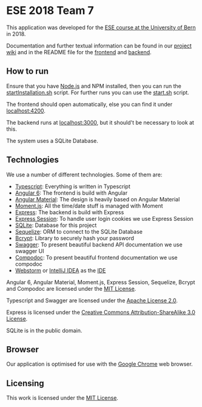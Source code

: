 # ESE 2018 Team 7

This application was developed for the [ESE course at the University of Bern](http://scg.unibe.ch/teaching/ese) in 2018.

Documentation and further textual information can be found in our [project wiki](https://github.com/scg-unibe-ch/ese2018-team7/wiki) and in the README file for the [frontend](https://github.com/scg-unibe-ch/ese2018-team7/tree/master/frontend) and [backend](https://github.com/scg-unibe-ch/ese2018-team7/tree/master/backend).

## How to run
Ensure that you have [Node.js](https://nodejs.org/en/) and NPM installed, then you can run the [startInstallation.sh](https://github.com/scg-unibe-ch/ese2018-team7/blob/master/startInstallation.sh) script. For further runs you can use the [start.sh](https://github.com/scg-unibe-ch/ese2018-team7/blob/master/start.sh) script.

The frontend should open automatically, else you can find it under [localhost:4200](http://localhost:4200).

The backend runs at [localhost:3000](http://localhost:3000), but it should't be necessary to look at this.

The system uses a SQLite Database.

## Technologies
We use a number of different technologies. Some of them are:
- [Typescript](https://www.typescriptlang.org): Everything is written in Typescript
- [Angular 6](https://angular.io/): The frontend is build with Angular
- [Angular Material](https://material.angular.io/): The design is heavily based on Angular Material
- [Moment.js](https://momentjs.com/docs/): All the time/date stuff is managed with Moment
- [Express](https://expressjs.com): The backend is build with Express
- [Express Session](https://github.com/expressjs/session): To handle user login cookies we use Express Session
- [SQLite](https://www.sqlite.org/): Database for this project
- [Sequelize](http://docs.sequelizejs.com/): ORM to connect to the SQLite Database
- [Bcrypt](https://github.com/kelektiv/node.bcrypt.js): Library to securely hash your password
- [Swagger](https://github.com/swagger-api/swagger-ui/): To present beautiful backend API documentation we use swagger UI
- [Compodoc](https://compodoc.app/): To present beautiful frontend documentation we use compodoc
- [Webstorm](https://www.jetbrains.com/webstorm/) or [IntelliJ IDEA](https://www.jetbrains.com/idea/) as the [IDE](https://en.wikipedia.org/wiki/Integrated_development_environment)

Angular 6, Angular Material, Moment.js, Express Session, Sequelize, Bcrypt and Compodoc are licensed under the [MIT License](https://spdx.org/licenses/MIT.html).

Typescript and Swagger are licensed under the [Apache License 2.0](https://www.apache.org/licenses/LICENSE-2.0).

Express is licensed under the [Creative Commons Attribution-ShareAlike 3.0 License](https://creativecommons.org/licenses/by-sa/3.0/legalcode).

SQLite is in the public domain.

## Browser
Our application is optimised for use with the [Google Chrome](http://www.google.com/chrome) web browser.

## Licensing
This work is licensed under the [MIT License](https://github.com/scg-unibe-ch/ese2018-team7/blob/master/LICENSE.md).
